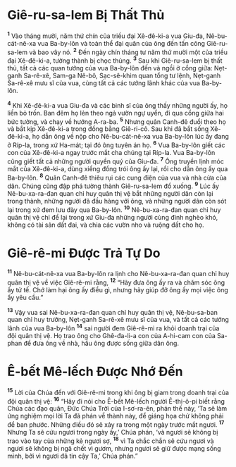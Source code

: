 # Giê-ru-sa-lem Bị Thất Thủ
<sup><b>1</b></sup> Vào tháng mười, năm thứ chín của triều đại Xê-đê-ki-a vua Giu-đa, Nê-bu-cát-nê-xa vua Ba-by-lôn và toàn thể đại quân của ông đến tấn công Giê-ru-sa-lem và bao vây nó. <sup><b>2</b></sup> Ðến ngày chín tháng tư năm thứ mười một của triều đại Xê-đê-ki-a, tường thành bị chọc thủng. <sup><b>3</b></sup> Sau khi Giê-ru-sa-lem bị thất thủ, tất cả các quan tướng của vua Ba-by-lôn đến và ngồi ở cổng giữa: Nẹt-ganh Sa-rê-xê, Sam-ga Nê-bô, Sạc-sê-khim quan tổng tư lệnh, Nẹt-ganh Sa-rê-xê mưu sĩ của vua, cùng tất cả các tướng lãnh khác của vua Ba-by-lôn.

<sup><b>4</b></sup> Khi Xê-đê-ki-a vua Giu-đa và các binh sĩ của ông thấy những người ấy, họ liền bỏ trốn. Ban đêm họ lẻn theo ngả vườn ngự uyển, đi qua cổng giữa hai bức tường, và chạy về hướng A-ra-ba. <sup><b>5</b></sup> Nhưng quân Canh-đê đuổi theo họ và bắt kịp Xê-đê-ki-a trong đồng bằng Giê-ri-cô. Sau khi đã bắt sống Xê-đê-ki-a, họ dẫn ông về nộp cho Nê-bu-cát-nê-xa vua Ba-by-lôn lúc ấy đang ở Ríp-la, trong xứ Ha-mát; tại đó ông tuyên án họ. <sup><b>6</b></sup> Vua Ba-by-lôn giết các con của Xê-đê-ki-a ngay trước mắt cha chúng tại Ríp-la. Vua Ba-by-lôn cũng giết tất cả những người quyền quý của Giu-đa. <sup><b>7</b></sup> Ông truyền lịnh móc mắt của Xê-đê-ki-a, dùng xiềng đồng trói ông ấy lại, rồi cho dẫn ông ấy qua Ba-by-lôn. <sup><b>8</b></sup> Quân Canh-đê thiêu rụi các cung điện của vua và nhà cửa của dân. Chúng cũng đập phá tường thành Giê-ru-sa-lem đổ xuống. <sup><b>9</b></sup> Lúc ấy Nê-bu-xa-ra-đan quan chỉ huy quân thị vệ bắt những người dân còn lại trong thành, những người đã đầu hàng với ông, và những người dân còn sót lại trong xứ đem lưu đày qua Ba-by-lôn. <sup><b>10</b></sup> Nê-bu-xa-ra-đan quan chỉ huy quân thị vệ chỉ để lại trong xứ Giu-đa những người cùng đinh nghèo khó, không có tài sản đất đai, và chia các vườn nho và ruộng đất cho họ.

# Giê-rê-mi Ðược Trả Tự Do
<sup><b>11</b></sup> Nê-bu-cát-nê-xa vua Ba-by-lôn ra lịnh cho Nê-bu-xa-ra-đan quan chỉ huy quân thị vệ về việc Giê-rê-mi rằng, <sup><b>12</b></sup> “Hãy đưa ông ấy ra và chăm sóc ông ấy tử tế. Chớ làm hại ông ấy điều gì, nhưng hãy giúp đỡ ông ấy mọi việc ông ấy yêu cầu.”

<sup><b>13</b></sup> Vậy vua sai Nê-bu-xa-ra-đan quan chỉ huy quân thị vệ, Nê-bu-sa-ban quan chỉ huy trưởng, Nẹt-ganh Sa-rê-xê mưu sĩ của vua, và tất cả các tướng lãnh của vua Ba-by-lôn <sup><b>14</b></sup> sai người đem Giê-rê-mi ra khỏi doanh trại của đội quân thị vệ. Họ trao ông cho Ghê-đa-li-a con của A-hi-cam con của Sa-phan để đưa ông về nhà, hầu ông được sống giữa dân ông.

# Ê-bết Mê-lếch Ðược Nhớ Ðến
<sup><b>15</b></sup> Lời của Chúa đến với Giê-rê-mi trong khi ông bị giam trong doanh trại của đội quân thị vệ: <sup><b>16</b></sup> “Hãy đi nói cho Ê-bết Mê-lếch người Ê-thi-ô-pi biết rằng Chúa các đạo quân, Ðức Chúa Trời của I-sơ-ra-ên, phán thế này, ‘Ta sẽ làm ứng nghiệm mọi lời Ta đã phán về thành này, để giáng họa chứ không phải để ban phước. Những điều đó sẽ xảy ra trong một ngày trước mắt ngươi. <sup><b>17</b></sup> Nhưng Ta sẽ cứu ngươi trong ngày ấy,’ Chúa phán, ‘và ngươi sẽ không bị trao vào tay của những kẻ ngươi sợ, <sup><b>18</b></sup> vì Ta chắc chắn sẽ cứu ngươi và ngươi sẽ không bị ngã chết vì gươm, nhưng ngươi sẽ giữ được mạng sống mình, bởi vì ngươi đã tin cậy Ta,’ Chúa phán.”